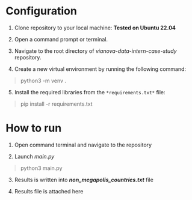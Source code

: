 # Configuration

1. Clone repository to your local machine: **Tested on Ubuntu 22.04**

2. Open a command prompt or terminal.

3. Navigate to the root directory of *vianova-data-intern-case-study* repository.

4. Create a new virtual environment by running the following command:

  >   python3 -m venv .

5. Install the required libraries from the `*requirements.txt*` file:
  
>    pip install -r requirements.txt

# How to run

1. Open command terminal and navigate to the repository

2. Launch *main.py* 

 >   python3 main.py

3. Results is written into  *****non_megapolis_countries.txt***** file

4. Results file is attached here